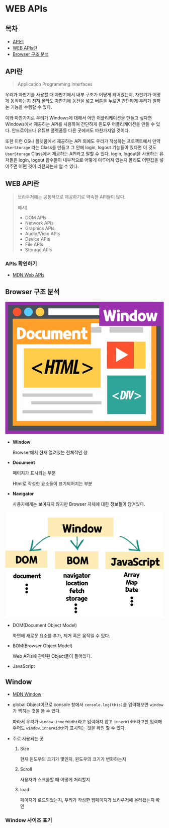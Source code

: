 # WEB APIs

## 목차

* [API란](#api란)
* [WEB APIs란](#web-apis란)
* [Browser 구조 분석](#browser-구조-분석)

## API란

> Application Programming Interfaces

 우리가 자판기를 사용할 때 자판기에서 내부 구조가 어떻게 되어있는지, 자판기가 어떻게 동작하는지 전혀 몰라도 자판기에 동전을 넣고 버튼을 누르면 간단하게 우리가 원하는 기능을 수행할 수 있다.

 이와 마찬가지로 우리가 Windows에 대해서 어떤 어플리케이션을 만들고 싶다면 Windows에서 제공하는 API를 사용하여 간단하게 윈도우 어플리케이션을 만들 수 있다. 안드로이드나 유튜브 플렛폼등 다른 곳에서도 마찬가지일 것이다.

 또한 이런 OS나 플렛폼에서 제공하는 API 외에도 우리가 작성하는 프로젝트에서 만약 `UserStorage` 라는 Class를 만들고 그 안에 login, logout 기능들이 있다면 이 것도 `UserStorage` Class에서 제공하는 API라고 말할 수 있다. login, logout을 사용하는 유저들은 login, logout 함수들이 내부적으로 어떻게 이루어져 있는지 몰라도 어떤값을 넣어주면 어떤 것이 리턴되는지 알 수 있다.

## WEB API란

> 브라우저에는 공통적으로 제공하기로 약속한 API들이 많다. 
>
> 예시)
>
> * DOM APIs
> * Network APIs
> * Graphics APIs
> * Audio/Vidio APIs
> * Device APIs
> * File APIs
> * Storage APIs

### APIs 확인하기

* [MDN Web APIs](https://developer.mozilla.org/en-US/docs/Learn/JavaScript/Client-side_web_APIs/Introduction)

## Browser 구조 분석

![Browser 구조](./images/browser-structure.png)

* **Window** 

  Browser에서 현재 열려있는 전체적인 창

* **Document**

  페이지가 표시되는 부분

  Html로 작성한 요소들이 표기되어지는 부분

* **Navigator**

  사용자에게는 보여지지 않지만 Browser 자체에 대한 정보들이 담겨있다.

![Window Tree](./images/window-tree.png)

* DOM(Document Object Model)

  화면에 새로운 요소를 추가, 제거 혹은 움직일 수 있다.

* BOM(Browser Object Model)

  Web APIs에 관련된 Object들이 들어있다.

* JavaScript

## Window

* [MDN Window](https://developer.mozilla.org/en-US/docs/Web/API/Window)

* global Object이므로 console 창에서 `console.log(this)`를 입력해보면 `window`가 찍히는 것을 볼 수 있다.

  따라서 우리가 `window.innerWidht`라고 입력하지 않고 `innerWidth`라고만 입력해주어도 `window.innerWidth`가 표시되는 것을 확인 할 수 있다.

* 주로 사용되는 곳

  1. Size

     현재 윈도우의 크기가 몇인지, 윈도우의 크기가 변화하는지

  2. Scroll

     사용자가 스크롤할 때 어떻게 처리할지

  3. load

     페이지가 로드되었는지, 우리가 작성한 웹페이지가 브라우저에 올라왔는지 확인

### Window 사이즈 표기


